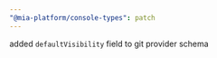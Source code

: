 ```yaml
---
"@mia-platform/console-types": patch
---
```


added `defaultVisibility` field to git provider schema
